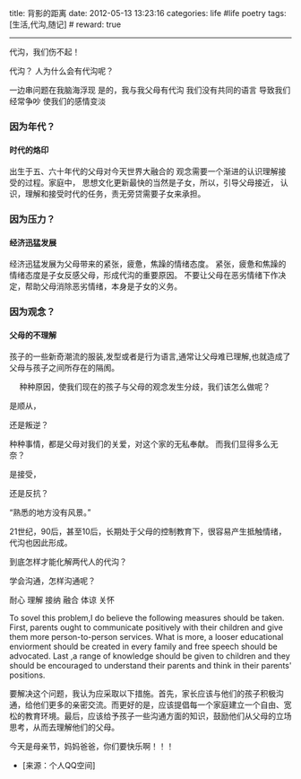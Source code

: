 title: 背影的距离
date: 2012-05-13 13:23:16
categories: life #life poetry
tags: [生活,代沟,随记]  # <!--more-->
reward: true

---

代沟，我们伤不起！

代沟？
人为什么会有代沟呢？

<!--more-->


一边串问题在我脑海浮现
是的，我与我父母有代沟
我们没有共同的语言
导致我们经常争吵
使我们的感情变淡

### 因为年代？

#### 时代的烙印
出生于五、六十年代的父母对今天世界大融合的
观念需要一个渐进的认识理解接受的过程。家庭中，
思想文化更新最快的当然是子女，所以，引导父母接近，
认识，理解和接受时代的任务，责无旁贷需要子女来承担。

### 因为压力？

#### 经济迅猛发展
经济迅猛发展为父母带来的紧张，疲惫，焦躁的情绪态度。
紧张，疲惫和焦躁的情绪态度是子女反感父母，形成代沟的重要原因。
不要让父母在恶劣情绪下作决定，帮助父母消除恶劣情绪，本身是子女的义务。

### 因为观念？

#### 父母的不理解
孩子的一些新奇潮流的服装,发型或者是行为语言,通常让父母难已理解,也就造成了父母与孩子之间所存在的隔阂。

　
种种原因，使我们现在的孩子与父母的观念发生分歧，我们该怎么做呢？

是顺从，

还是叛逆？

种种事情，都是父母对我们的关爱，对这个家的无私奉献。
而我们显得多么无奈？

是接受，

还是反抗？


“熟悉的地方没有风景。”

21世纪，90后，甚至10后，长期处于父母的控制教育下，很容易产生抵触情绪，代沟也因此形成。


到底怎样才能化解两代人的代沟？

学会沟通，怎样沟通呢？

  耐心
  理解
  接纳 
  融合
  体谅
  关怀
    

To sovel this problem,I do believe the following measures should be taken. First, parents ought to communicate positively with their children and give them more person-to-person services. What is more, a looser educational enviorment should be created in every family and free speech should be advocated. Last ,a range of knowledge should be given to children and they should be encouraged to understand their parents and think in their parents' positions.

要解决这个问题，我认为应采取以下措施。首先，家长应该与他们的孩子积极沟通，给他们更多的亲密交流。而更好的是，应该提倡每一个家庭建立一个自由、宽松的教育环境。最后，应该给予孩子一些沟通方面的知识，鼓励他们从父母的立场思考，从而去理解他们的父母。


今天是母亲节，妈妈爸爸，你们要快乐啊！！！

- [来源：个人QQ空间]